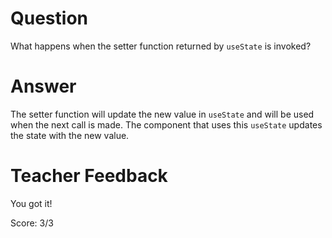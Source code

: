 # Question

What happens when the setter function returned by `useState` is invoked?

# Answer
The setter function will update the new value in `useState` and will be used when the next call is made.
The component that uses this `useState` updates the state with the new value.
# Teacher Feedback

You got it!

Score: 3/3